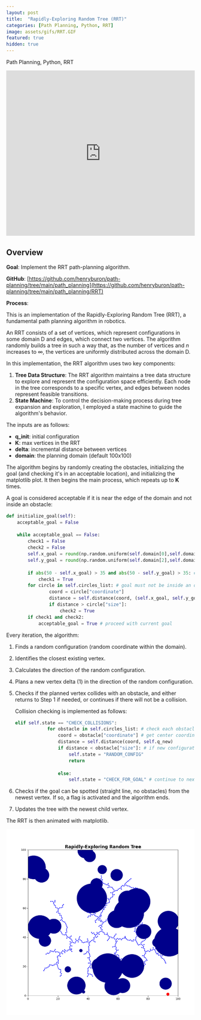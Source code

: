 ```yaml
---
layout: post
title:  "Rapidly-Exploring Random Tree (RRT)"
categories: [Path Planning, Python, RRT]
image: assets/gifs/RRT.GIF
featured: true
hidden: true
---
```


Path Planning, Python, RRT


<iframe width="100%" height="441" src="https://www.youtube.com/embed/x5AmgLBkSXQ?si=LW6sG8rTdrXVrDQt" title="YouTube video player" frameborder="0" allow="accelerometer; autoplay; clipboard-write; encrypted-media; gyroscope; picture-in-picture; web-share" allowfullscreen></iframe>

## Overview

**Goal**: Implement the RRT path-planning algorithm.

**GitHub**: [https://github.com/henryburon/path-planning/tree/main/path_planning](https://github.com/henryburon/path-planning/tree/main/path_planning/RRT)

**Process**:

This is an implementation of the Rapidly-Exploring Random Tree (RRT), a fundamental path planning algorithm in robotics.

An RRT consists of a set of vertices, which represent configurations in some domain D and edges, which connect two vertices. The algorithm randomly builds a tree in such a way that, as the number of vertices and *n* increases to &#8734;, the vertices are uniformly distributed across the domain D.

In this implementation, the RRT algorithm uses two key components:

1. **Tree Data Structure**: The RRT algorithm maintains a tree data structure to explore and represent the configuration space efficiently. Each node in the tree corresponds to a specific vertex, and edges between nodes represent feasible transitions.
2. **State Machine**: To control the decision-making process during tree expansion and exploration, I employed a state machine to guide the algorithm's behavior.

The inputs are as follows:

* **q_init**: initial configuration    
* **K**: max vertices in the RRT  
* **delta**: incremental distance between vertices  
* **domain**: the planning domain (default 100x100)  

The algorithm begins by randomly creating the obstacles, initializing the goal (and checking it's in an acceptable location), and initializing the matplotlib plot. It then begins the main process, which repeats up to **K** times. 

A goal is considered acceptable if it is near the edge of the domain and not inside an obstacle:

```python
def initialize_goal(self):
    acceptable_goal = False

    while acceptable_goal == False:
        check1 = False
        check2 = False
        self.x_goal = round(np.random.uniform(self.domain[0],self.domain[1]), 5)
        self.y_goal = round(np.random.uniform(self.domain[2],self.domain[3]), 5)

        if abs(50 - self.x_goal) > 35 and abs(50 - self.y_goal) > 35: # goal must be near edge of domain (so RRT has to search a little)
            check1 = True
        for circle in self.circles_list: # goal must not be inside an obstacle
                coord = circle["coordinate"]
                distance = self.distance(coord, (self.x_goal, self.y_goal))
                if distance > circle["size"]:
                    check2 = True
        if check1 and check2:
            acceptable_goal = True # proceed with current goal
```

Every iteration, the algorithm:
1. Finds a random configuration (random coordinate within the domain).
2. Identifies the closest existing vertex.
3. Calculates the direction of the random configuration.
4. Plans a new vertex delta (1) in the direction of the random configuration.
5. Checks if the planned vertex collides with an obstacle, and either returns to Step 1 if needed, or continues if there will not be a collision.

    Collision checking is implemented as follows:

    ```python
    elif self.state == "CHECK_COLLISIONS":
                for obstacle in self.circles_list: # check each obstacle
                    coord = obstacle["coordinate"] # get center coordinate of obstacle
                    distance = self.distance(coord, self.q_new) 
                    if distance < obstacle["size"]: # if new configuration is within obstacle, get new random coordinate
                        self.state = "RANDOM_CONFIG"
                        return
                    
                    else:
                        self.state = "CHECK_FOR_GOAL" # continue to next stage if no collision detected
    ```

6. Checks if the goal can be spotted (straight line, no obstacles) from the newest vertex. If so, a flag is activated and the algorithm ends.  
7. Updates the tree with the newest child vertex.

The RRT is then animated with matplotlib.

<img src="/assets/images/rrt1.png" style="width: 750px; height: auto; margin: 0 auto; display: block;">



